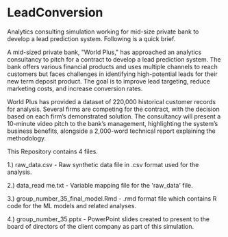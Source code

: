# LeadConversion
Analytics consulting simulation working for mid-size private bank to develop a lead prediction system. Following is a quick brief.

A mid-sized private bank, "World Plus," has approached an analytics consultancy to pitch for a contract to develop a lead prediction system. The bank offers various financial products and uses multiple channels to reach customers but faces challenges in identifying high-potential leads for their new term deposit product. The goal is to improve lead targeting, reduce marketing costs, and increase conversion rates.

World Plus has provided a dataset of 220,000 historical customer records for analysis. Several firms are competing for the contract, with the decision based on each firm’s demonstrated solution. The consultancy will present a 10-minute video pitch to the bank’s management, highlighting the system’s business benefits, alongside a 2,000-word technical report explaining the methodology.

This Repository contains 4 files.

1.) raw_data.csv - Raw synthetic data file in .csv format used for the analysis.

2.) data_read me.txt - Variable mapping file for the 'raw_data' file.

3.) group_number_35_final_model.Rmd - .rmd format file which contains R code for the ML models and related analyses.

4.) group_number_35.pptx - PowerPoint slides created to present to the board of directors of the client company as part of this simulation.
